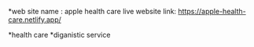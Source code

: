 *web site name : apple health care
live website link: https://apple-health-care.netlify.app/

*health care
*diganistic service
